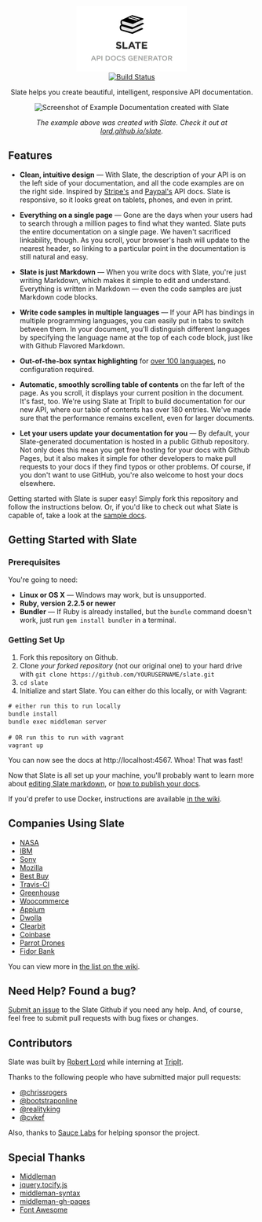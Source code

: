 <p align="center">
  <img src="https://raw.githubusercontent.com/lord/img/master/logo-slate.png" alt="Slate: API Documentation Generator" width="226">
  <br>
  <a href="https://travis-ci.org/lord/slate"><img src="https://travis-ci.org/lord/slate.svg?branch=master" alt="Build Status"></a>
</p>

<p align="center">Slate helps you create beautiful, intelligent, responsive API documentation.</p>

<p align="center"><img src="https://dl.dropboxusercontent.com/u/95847291/github%20images/slate/slate_screenshot_new.png" width=700 alt="Screenshot of Example Documentation created with Slate"></p>

<p align="center"><em>The example above was created with Slate. Check it out at <a href="https://lord.github.io/slate">lord.github.io/slate</a>.</em></p>

Features
------------

* **Clean, intuitive design** — With Slate, the description of your API is on the left side of your documentation, and all the code examples are on the right side. Inspired by [Stripe's](https://stripe.com/docs/api) and [Paypal's](https://developer.paypal.com/webapps/developer/docs/api/) API docs. Slate is responsive, so it looks great on tablets, phones, and even in print.

* **Everything on a single page** — Gone are the days when your users had to search through a million pages to find what they wanted. Slate puts the entire documentation on a single page. We haven't sacrificed linkability, though. As you scroll, your browser's hash will update to the nearest header, so linking to a particular point in the documentation is still natural and easy.

* **Slate is just Markdown** — When you write docs with Slate, you're just writing Markdown, which makes it simple to edit and understand. Everything is written in Markdown — even the code samples are just Markdown code blocks.

* **Write code samples in multiple languages** — If your API has bindings in multiple programming languages, you can easily put in tabs to switch between them. In your document, you'll distinguish different languages by specifying the language name at the top of each code block, just like with Github Flavored Markdown.

* **Out-of-the-box syntax highlighting** for [over 100 languages](https://github.com/jneen/rouge/wiki/List-of-supported-languages-and-lexers), no configuration required.

* **Automatic, smoothly scrolling table of contents** on the far left of the page. As you scroll, it displays your current position in the document. It's fast, too. We're using Slate at TripIt to build documentation for our new API, where our table of contents has over 180 entries. We've made sure that the performance remains excellent, even for larger documents.

* **Let your users update your documentation for you** — By default, your Slate-generated documentation is hosted in a public Github repository. Not only does this mean you get free hosting for your docs with Github Pages, but it also makes it simple for other developers to make pull requests to your docs if they find typos or other problems. Of course, if you don't want to use GitHub, you're also welcome to host your docs elsewhere.

Getting started with Slate is super easy! Simply fork this repository and follow the instructions below. Or, if you'd like to check out what Slate is capable of, take a look at the [sample docs](http://lord.github.io/slate).

Getting Started with Slate
------------------------------

### Prerequisites

You're going to need:

 - **Linux or OS X** — Windows may work, but is unsupported.
 - **Ruby, version 2.2.5 or newer**
 - **Bundler** — If Ruby is already installed, but the `bundle` command doesn't work, just run `gem install bundler` in a terminal.

### Getting Set Up

1. Fork this repository on Github.
2. Clone *your forked repository* (not our original one) to your hard drive with `git clone https://github.com/YOURUSERNAME/slate.git`
3. `cd slate`
4. Initialize and start Slate. You can either do this locally, or with Vagrant:

```shell
# either run this to run locally
bundle install
bundle exec middleman server

# OR run this to run with vagrant
vagrant up
```

You can now see the docs at http://localhost:4567. Whoa! That was fast!

Now that Slate is all set up your machine, you'll probably want to learn more about [editing Slate markdown](https://github.com/lord/slate/wiki/Markdown-Syntax), or [how to publish your docs](https://github.com/lord/slate/wiki/Deploying-Slate).

If you'd prefer to use Docker, instructions are available [in the wiki](https://github.com/lord/slate/wiki/Docker).

Companies Using Slate
---------------------------------

* [NASA](https://api.nasa.gov)
* [IBM](https://docs.cloudant.com/api.html)
* [Sony](http://developers.cimediacloud.com)
* [Mozilla](http://mozilla.github.io/localForage/)
* [Best Buy](https://bestbuyapis.github.io/api-documentation/)
* [Travis-CI](https://docs.travis-ci.com/api/)
* [Greenhouse](https://developers.greenhouse.io/harvest.html)
* [Woocommerce](http://woothemes.github.io/woocommerce-rest-api-docs/)
* [Appium](http://appium.io/slate/en/master)
* [Dwolla](https://docs.dwolla.com/)
* [Clearbit](https://clearbit.com/docs)
* [Coinbase](https://developers.coinbase.com/api)
* [Parrot Drones](http://developer.parrot.com/docs/bebop/)
* [Fidor Bank](http://docs.fidor.de/)

You can view more in [the list on the wiki](https://github.com/lord/slate/wiki/Slate-in-the-Wild).

Need Help? Found a bug?
--------------------

[Submit an issue](https://github.com/lord/slate/issues) to the Slate Github if you need any help. And, of course, feel free to submit pull requests with bug fixes or changes.

Contributors
--------------------

Slate was built by [Robert Lord](https://lord.io) while interning at [TripIt](https://www.tripit.com/).

Thanks to the following people who have submitted major pull requests:

- [@chrissrogers](https://github.com/chrissrogers)
- [@bootstraponline](https://github.com/bootstraponline)
- [@realityking](https://github.com/realityking)
- [@cvkef](https://github.com/cvkef)

Also, thanks to [Sauce Labs](http://saucelabs.com) for helping sponsor the project.

Special Thanks
--------------------
- [Middleman](https://github.com/middleman/middleman)
- [jquery.tocify.js](https://github.com/gfranko/jquery.tocify.js)
- [middleman-syntax](https://github.com/middleman/middleman-syntax)
- [middleman-gh-pages](https://github.com/edgecase/middleman-gh-pages)
- [Font Awesome](http://fortawesome.github.io/Font-Awesome/)
